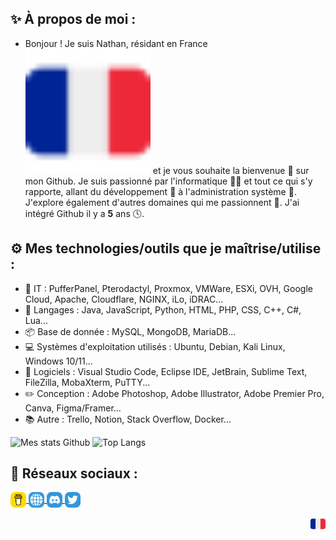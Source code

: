 ## ✨ À propos de moi :
- Bonjour ! Je suis Nathan, résidant en France <img height="200px" src="/images/french.png"></img> et je vous souhaite la bienvenue 👋 sur mon Github. Je suis passionné par l'informatique 👨‍💻 et tout ce qui s'y rapporte, allant du développement 📃 à l'administration système 💾. J'explore également d'autres domaines qui me passionnent 👀. J'ai intégré Github il y a **5** ans 🕓.

## ⚙️ Mes technologies/outils que je maîtrise/utilise :
- 💾 IT : PufferPanel, Pterodactyl, Proxmox, VMWare, ESXi, OVH, Google Cloud, Apache, Cloudflare, NGINX, iLo, iDRAC...
- 📃 Langages : Java, JavaScript, Python, HTML, PHP, CSS, C++, C#, Lua...
- 📦 Base de donnée : MySQL, MongoDB, MariaDB...
- 💻 Systèmes d'exploitation utilisés : Ubuntu, Debian, Kali Linux, Windows 10/11...
- 🔨 Logiciels : Visual Studio Code, Eclipse IDE, JetBrain, Sublime Text, FileZilla, MobaXterm, PuTTY...
- ✏️ Conception : Adobe Photoshop, Adobe Illustrator, Adobe Premier Pro, Canva, Figma/Framer...
- 📚 Autre : Trello, Notion, Stack Overflow, Docker...
  
![Mes stats Github](https://github-readme-stats.vercel.app/api?username=nathack-dev&show_icons=true&theme=merko) ![Top Langs](https://github-readme-stats.vercel.app/api/top-langs/?username=nathack-dev&layout=compact&theme=merko)

## 🔗 Réseaux sociaux :
<p align="left">
  <a href="https://www.buymeacoffee.com/nathack" target="_blank">
    <img align="center" src="/images/coffee.png" width="25" height="25"></img>
  </a>
  <a href="https://nathack.fr" target="_blank">
    <img align="center" src="/images/site.png" width="25" height="25"></img>
  </a>
  <a href="https://discord.gg/pFF5y7BX" target="_blank">
    <img align="center" src="/images/server-discord.png" width="25" height="25"></img>
  </a>
  <a href="https://twitter.com/Nathack_" target="_blank">
     <img align="center" src="/images/twitter.png" width="25" height="25"></img>
  </a></p>
<p align="center"><img align="right" src="/images/french.png"></img></p> 
